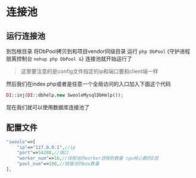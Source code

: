 # 连接池

## 运行连接池

到包根目录 将DbPool拷贝到和项目vendor同级目录
运行 `php DbPool` 
{守护进程脱离控制台  `nohup php DbPool &`}
连接池就开始运行了

> 这里要注意的是config文件指定的ip和端口要和client端一样

然后我们在index.php或者是任意一个全局访问的入口加入下面这个代码
```php
DI::inj(DI::dbhelp,new SwooleMysqlDbHelp());
```

现在我们就可以使用数据库连接池了

## 配置文件

```php
"swoole"=>[
    "ip"=>"127.0.0.1",//ip
    "port"=>54288,//端口
	"worker_num"=>16,//线程池的worker进程的数量 cpu核心数的2倍
	"pool_num"=>100,//链接池的max数量
],
```
